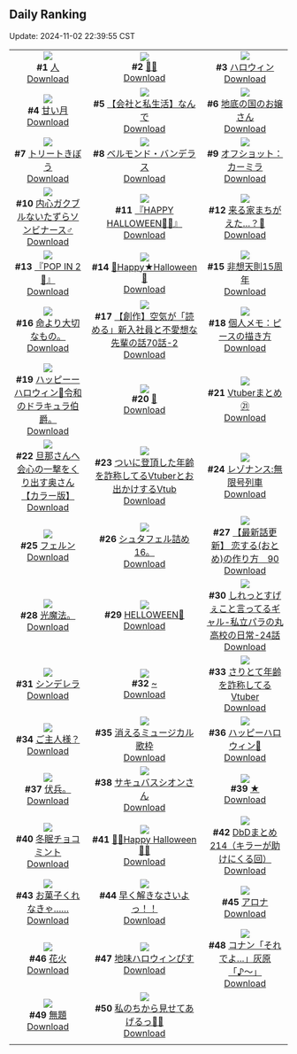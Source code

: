 ## Daily Ranking
Update: 2024-11-02 22:39:55 CST

|      |      |      |
| :----: | :----: | :----: |
| ![](https://i.pixiv.re/c/240x480/img-master/img/2024/11/01/00/03/06/123872674_p0_master1200.jpg)<br>**#1** [人](https://www.pixiv.net/artworks/123872674)<br>[Download](https://i.pixiv.re/img-original/img/2024/11/01/00/03/06/123872674_p0.jpg) | ![](https://i.pixiv.re/c/240x480/img-master/img/2024/10/31/00/08/08/123830636_p0_master1200.jpg)<br>**#2** [💛🖤](https://www.pixiv.net/artworks/123830636)<br>[Download](https://i.pixiv.re/img-original/img/2024/10/31/00/08/08/123830636_p0.png) | ![](https://i.pixiv.re/c/240x480/img-master/img/2024/10/31/22/04/43/123865229_p0_master1200.jpg)<br>**#3** [ハロウィン](https://www.pixiv.net/artworks/123865229)<br>[Download](https://i.pixiv.re/img-original/img/2024/10/31/22/04/43/123865229_p0.png) |
| ![](https://i.pixiv.re/c/240x480/img-master/img/2024/11/01/00/00/53/123872359_p0_master1200.jpg)<br>**#4** [甘い月](https://www.pixiv.net/artworks/123872359)<br>[Download](https://i.pixiv.re/img-original/img/2024/11/01/00/00/53/123872359_p0.png) | ![](https://i.pixiv.re/c/240x480/img-master/img/2024/11/01/12/00/12/123886537_p0_master1200.jpg)<br>**#5** [【会社と私生活】なんで](https://www.pixiv.net/artworks/123886537)<br>[Download](https://i.pixiv.re/img-original/img/2024/11/01/12/00/12/123886537_p0.jpg) | ![](https://i.pixiv.re/c/240x480/img-master/img/2024/11/01/07/30/04/123882201_p0_master1200.jpg)<br>**#6** [地底の国のお嬢さん](https://www.pixiv.net/artworks/123882201)<br>[Download](https://i.pixiv.re/img-original/img/2024/11/01/07/30/04/123882201_p0.jpg) |
| ![](https://i.pixiv.re/c/240x480/img-master/img/2024/10/31/21/46/49/123864148_p0_master1200.jpg)<br>**#7** [トリートきぼう](https://www.pixiv.net/artworks/123864148)<br>[Download](https://i.pixiv.re/img-original/img/2024/10/31/21/46/49/123864148_p0.jpg) | ![](https://i.pixiv.re/c/240x480/img-master/img/2024/11/01/00/00/50/123872348_p0_master1200.jpg)<br>**#8** [ベルモンド・バンデラス](https://www.pixiv.net/artworks/123872348)<br>[Download](https://i.pixiv.re/img-original/img/2024/11/01/00/00/50/123872348_p0.jpg) | ![](https://i.pixiv.re/c/240x480/img-master/img/2024/10/31/20/18/33/123859542_p0_master1200.jpg)<br>**#9** [オフショット：カーミラ](https://www.pixiv.net/artworks/123859542)<br>[Download](https://i.pixiv.re/img-original/img/2024/10/31/20/18/33/123859542_p0.jpg) |
| ![](https://i.pixiv.re/c/240x480/img-master/img/2024/10/31/12/30/03/123845552_p0_master1200.jpg)<br>**#10** [内心ガクブルないたずらソンビナース♂](https://www.pixiv.net/artworks/123845552)<br>[Download](https://i.pixiv.re/img-original/img/2024/10/31/12/30/03/123845552_p0.png) | ![](https://i.pixiv.re/c/240x480/img-master/img/2024/10/31/00/22/58/123831531_p0_master1200.jpg)<br>**#11** [『HAPPY HALLOWEEN🎃👻』](https://www.pixiv.net/artworks/123831531)<br>[Download](https://i.pixiv.re/img-original/img/2024/10/31/00/22/58/123831531_p0.png) | ![](https://i.pixiv.re/c/240x480/img-master/img/2024/10/31/20/08/33/123859058_p0_master1200.jpg)<br>**#12** [来る家まちがえた…？🎃](https://www.pixiv.net/artworks/123859058)<br>[Download](https://i.pixiv.re/img-original/img/2024/10/31/20/08/33/123859058_p0.png) |
| ![](https://i.pixiv.re/c/240x480/img-master/img/2024/10/31/00/21/23/123831442_p0_master1200.jpg)<br>**#13** [『POP IN 2🌟』](https://www.pixiv.net/artworks/123831442)<br>[Download](https://i.pixiv.re/img-original/img/2024/10/31/00/21/23/123831442_p0.png) | ![](https://i.pixiv.re/c/240x480/img-master/img/2024/11/01/00/00/33/123872280_p0_master1200.jpg)<br>**#14** [🎃Happy★Halloween🎃](https://www.pixiv.net/artworks/123872280)<br>[Download](https://i.pixiv.re/img-original/img/2024/11/01/00/00/33/123872280_p0.png) | ![](https://i.pixiv.re/c/240x480/img-master/img/2024/10/31/00/18/04/123831240_p0_master1200.jpg)<br>**#15** [非想天則15周年](https://www.pixiv.net/artworks/123831240)<br>[Download](https://i.pixiv.re/img-original/img/2024/10/31/00/18/04/123831240_p0.png) |
| ![](https://i.pixiv.re/c/240x480/img-master/img/2024/11/01/17/56/45/123893154_p0_master1200.jpg)<br>**#16** [命より大切なもの。](https://www.pixiv.net/artworks/123893154)<br>[Download](https://i.pixiv.re/img-original/img/2024/11/01/17/56/45/123893154_p0.jpg) | ![](https://i.pixiv.re/c/240x480/img-master/img/2024/11/01/18/01/03/123893412_p0_master1200.jpg)<br>**#17** [【創作】空気が「読める」新入社員と不愛想な先輩の話70話-2](https://www.pixiv.net/artworks/123893412)<br>[Download](https://i.pixiv.re/img-original/img/2024/11/01/18/01/03/123893412_p0.jpg) | ![](https://i.pixiv.re/c/240x480/img-master/img/2024/10/31/06/00/07/123838578_p0_master1200.jpg)<br>**#18** [個人メモ：ピースの描き方](https://www.pixiv.net/artworks/123838578)<br>[Download](https://i.pixiv.re/img-original/img/2024/10/31/06/00/07/123838578_p0.jpg) |
| ![](https://i.pixiv.re/c/240x480/img-master/img/2024/10/31/11/48/34/123844573_p0_master1200.jpg)<br>**#19** [ハッピーーハロウィン🎃令和のドラキュラ伯爵。](https://www.pixiv.net/artworks/123844573)<br>[Download](https://i.pixiv.re/img-original/img/2024/10/31/11/48/34/123844573_p0.jpg) | ![](https://i.pixiv.re/c/240x480/img-master/img/2024/10/31/00/00/37/123829711_p0_master1200.jpg)<br>**#20** [👻](https://www.pixiv.net/artworks/123829711)<br>[Download](https://i.pixiv.re/img-original/img/2024/10/31/00/00/37/123829711_p0.jpg) | ![](https://i.pixiv.re/c/240x480/img-master/img/2024/10/31/23/16/12/123869376_p0_master1200.jpg)<br>**#21** [Vtuberまとめ㉑](https://www.pixiv.net/artworks/123869376)<br>[Download](https://i.pixiv.re/img-original/img/2024/10/31/23/16/12/123869376_p0.jpg) |
| ![](https://i.pixiv.re/c/240x480/img-master/img/2024/10/31/00/01/29/123829878_p0_master1200.jpg)<br>**#22** [旦那さんへ会心の一撃をくり出す奥さん【カラー版】](https://www.pixiv.net/artworks/123829878)<br>[Download](https://i.pixiv.re/img-original/img/2024/10/31/00/01/29/123829878_p0.jpg) | ![](https://i.pixiv.re/c/240x480/img-master/img/2024/10/31/20/08/49/123859073_p0_master1200.jpg)<br>**#23** [ついに登頂した年齢を詐称してるVtuberとお出かけするVtub](https://www.pixiv.net/artworks/123859073)<br>[Download](https://i.pixiv.re/img-original/img/2024/10/31/20/08/49/123859073_p0.png) | ![](https://i.pixiv.re/c/240x480/img-master/img/2024/10/31/18/22/30/123854352_p0_master1200.jpg)<br>**#24** [レゾナンス:無限号列車](https://www.pixiv.net/artworks/123854352)<br>[Download](https://i.pixiv.re/img-original/img/2024/10/31/18/22/30/123854352_p0.jpg) |
| ![](https://i.pixiv.re/c/240x480/img-master/img/2024/10/31/00/19/13/123831309_p0_master1200.jpg)<br>**#25** [フェルン](https://www.pixiv.net/artworks/123831309)<br>[Download](https://i.pixiv.re/img-original/img/2024/10/31/00/19/13/123831309_p0.png) | ![](https://i.pixiv.re/c/240x480/img-master/img/2024/11/01/19/18/23/123895645_p0_master1200.jpg)<br>**#26** [シュタフェル詰め16。](https://www.pixiv.net/artworks/123895645)<br>[Download](https://i.pixiv.re/img-original/img/2024/11/01/19/18/23/123895645_p0.jpg) | ![](https://i.pixiv.re/c/240x480/img-master/img/2024/11/01/12/50/42/123887536_p0_master1200.jpg)<br>**#27** [【最新話更新】 恋する(おとめ)の作り方　90](https://www.pixiv.net/artworks/123887536)<br>[Download](https://i.pixiv.re/img-original/img/2024/11/01/12/50/42/123887536_p0.png) |
| ![](https://i.pixiv.re/c/240x480/img-master/img/2024/10/31/03/05/37/123835136_p0_master1200.jpg)<br>**#28** [光魔法。](https://www.pixiv.net/artworks/123835136)<br>[Download](https://i.pixiv.re/img-original/img/2024/10/31/03/05/37/123835136_p0.jpg) | ![](https://i.pixiv.re/c/240x480/img-master/img/2024/10/31/20/03/29/123858230_p0_master1200.jpg)<br>**#29** [HELLOWEEN🎃](https://www.pixiv.net/artworks/123858230)<br>[Download](https://i.pixiv.re/img-original/img/2024/10/31/20/03/29/123858230_p0.png) | ![](https://i.pixiv.re/c/240x480/img-master/img/2024/10/31/00/06/50/123830516_p0_master1200.jpg)<br>**#30** [しれっとすげぇこと言ってるギャル-私立パラの丸高校の日常-24話](https://www.pixiv.net/artworks/123830516)<br>[Download](https://i.pixiv.re/img-original/img/2024/10/31/00/06/50/123830516_p0.jpg) |
| ![](https://i.pixiv.re/c/240x480/img-master/img/2024/11/01/07/30/02/123882193_p0_master1200.jpg)<br>**#31** [シンデレラ](https://www.pixiv.net/artworks/123882193)<br>[Download](https://i.pixiv.re/img-original/img/2024/11/01/07/30/02/123882193_p0.jpg) | ![](https://i.pixiv.re/c/240x480/img-master/img/2024/11/01/00/00/20/123872215_p0_master1200.jpg)<br>**#32** [~](https://www.pixiv.net/artworks/123872215)<br>[Download](https://i.pixiv.re/img-original/img/2024/11/01/00/00/20/123872215_p0.jpg) | ![](https://i.pixiv.re/c/240x480/img-master/img/2024/11/01/20/15/56/123897446_p0_master1200.jpg)<br>**#33** [さりとて年齢を詐称してるVtuber](https://www.pixiv.net/artworks/123897446)<br>[Download](https://i.pixiv.re/img-original/img/2024/11/01/20/15/56/123897446_p0.png) |
| ![](https://i.pixiv.re/c/240x480/img-master/img/2024/11/01/00/02/14/123872573_p0_master1200.jpg)<br>**#34** [ご主人様？](https://www.pixiv.net/artworks/123872573)<br>[Download](https://i.pixiv.re/img-original/img/2024/11/01/00/02/14/123872573_p0.png) | ![](https://i.pixiv.re/c/240x480/img-master/img/2024/10/31/23/24/42/123869870_p0_master1200.jpg)<br>**#35** [消えるミュージカル歌枠](https://www.pixiv.net/artworks/123869870)<br>[Download](https://i.pixiv.re/img-original/img/2024/10/31/23/24/42/123869870_p0.jpg) | ![](https://i.pixiv.re/c/240x480/img-master/img/2024/10/31/22/46/48/123867695_p0_master1200.jpg)<br>**#36** [ハッピーハロウィン🎃](https://www.pixiv.net/artworks/123867695)<br>[Download](https://i.pixiv.re/img-original/img/2024/10/31/22/46/48/123867695_p0.png) |
| ![](https://i.pixiv.re/c/240x480/img-master/img/2024/10/31/20/17/38/123859000_p0_master1200.jpg)<br>**#37** [伏兵。](https://www.pixiv.net/artworks/123859000)<br>[Download](https://i.pixiv.re/img-original/img/2024/10/31/20/17/38/123859000_p0.jpg) | ![](https://i.pixiv.re/c/240x480/img-master/img/2024/11/01/00/02/54/123872649_p0_master1200.jpg)<br>**#38** [サキュバスシオンさん](https://www.pixiv.net/artworks/123872649)<br>[Download](https://i.pixiv.re/img-original/img/2024/11/01/00/02/54/123872649_p0.png) | ![](https://i.pixiv.re/c/240x480/img-master/img/2024/10/31/00/28/56/123831811_p0_master1200.jpg)<br>**#39** [★](https://www.pixiv.net/artworks/123831811)<br>[Download](https://i.pixiv.re/img-original/img/2024/10/31/00/28/56/123831811_p0.png) |
| ![](https://i.pixiv.re/c/240x480/img-master/img/2024/11/01/20/30/01/123897840_p0_master1200.jpg)<br>**#40** [冬眠チョコミント](https://www.pixiv.net/artworks/123897840)<br>[Download](https://i.pixiv.re/img-original/img/2024/11/01/20/30/01/123897840_p0.png) | ![](https://i.pixiv.re/c/240x480/img-master/img/2024/10/31/20/54/23/123861282_p0_master1200.jpg)<br>**#41** [🩷🧡Happy Halloween🧡💜](https://www.pixiv.net/artworks/123861282)<br>[Download](https://i.pixiv.re/img-original/img/2024/10/31/20/54/23/123861282_p0.jpg) | ![](https://i.pixiv.re/c/240x480/img-master/img/2024/10/31/21/11/00/123862273_p0_master1200.jpg)<br>**#42** [DbDまとめ214（キラーが助けにくる回）](https://www.pixiv.net/artworks/123862273)<br>[Download](https://i.pixiv.re/img-original/img/2024/10/31/21/11/00/123862273_p0.png) |
| ![](https://i.pixiv.re/c/240x480/img-master/img/2024/10/31/00/00/56/123829769_p0_master1200.jpg)<br>**#43** [お菓子くれなきゃ……](https://www.pixiv.net/artworks/123829769)<br>[Download](https://i.pixiv.re/img-original/img/2024/10/31/00/00/56/123829769_p0.jpg) | ![](https://i.pixiv.re/c/240x480/img-master/img/2024/10/31/00/03/34/123830165_p0_master1200.jpg)<br>**#44** [早く解きなさいよっ！！](https://www.pixiv.net/artworks/123830165)<br>[Download](https://i.pixiv.re/img-original/img/2024/10/31/00/03/34/123830165_p0.jpg) | ![](https://i.pixiv.re/c/240x480/img-master/img/2024/10/31/00/01/10/123829820_p0_master1200.jpg)<br>**#45** [アロナ](https://www.pixiv.net/artworks/123829820)<br>[Download](https://i.pixiv.re/img-original/img/2024/10/31/00/01/10/123829820_p0.png) |
| ![](https://i.pixiv.re/c/240x480/img-master/img/2024/10/31/18/00/11/123853360_p0_master1200.jpg)<br>**#46** [花火](https://www.pixiv.net/artworks/123853360)<br>[Download](https://i.pixiv.re/img-original/img/2024/10/31/18/00/11/123853360_p0.jpg) | ![](https://i.pixiv.re/c/240x480/img-master/img/2024/10/31/19/43/21/123857764_p0_master1200.jpg)<br>**#47** [地味ハロウィンぴす](https://www.pixiv.net/artworks/123857764)<br>[Download](https://i.pixiv.re/img-original/img/2024/10/31/19/43/21/123857764_p0.jpg) | ![](https://i.pixiv.re/c/240x480/img-master/img/2024/10/31/18/16/04/123854135_p0_master1200.jpg)<br>**#48** [コナン「それでよ…」灰原「♪〜」](https://www.pixiv.net/artworks/123854135)<br>[Download](https://i.pixiv.re/img-original/img/2024/10/31/18/16/04/123854135_p0.jpg) |
| ![](https://i.pixiv.re/c/240x480/img-master/img/2024/11/01/23/41/15/123904762_p0_master1200.jpg)<br>**#49** [無題](https://www.pixiv.net/artworks/123904762)<br>[Download](https://i.pixiv.re/img-original/img/2024/11/01/23/41/15/123904762_p0.png) | ![](https://i.pixiv.re/c/240x480/img-master/img/2024/11/01/00/02/01/123872539_p0_master1200.jpg)<br>**#50** [私のちから見せてあげるっ🖤✨](https://www.pixiv.net/artworks/123872539)<br>[Download](https://i.pixiv.re/img-original/img/2024/11/01/00/02/01/123872539_p0.jpg) |
|      |
